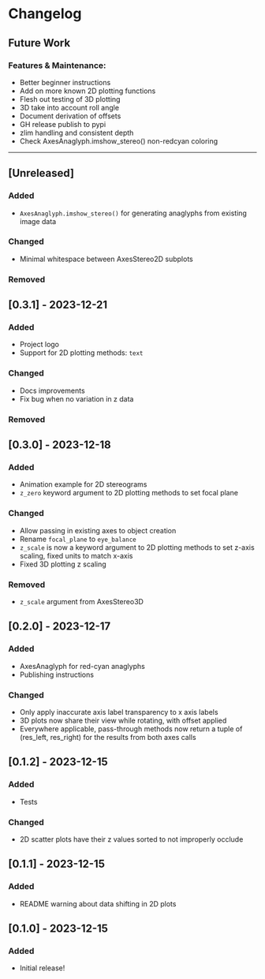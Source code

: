 # Changelog

## Future Work
### Features & Maintenance:
- Better beginner instructions
- Add on more known 2D plotting functions
- Flesh out testing of 3D plotting
- 3D take into account roll angle
- Document derivation of offsets
- GH release publish to pypi
- zlim handling and consistent depth
- Check AxesAnaglyph.imshow_stereo() non-redcyan coloring

----

## [Unreleased]
### Added    
* `AxesAnaglyph.imshow_stereo()` for generating anaglyphs from existing image data
### Changed    
* Minimal whitespace between AxesStereo2D subplots
### Removed    

## [0.3.1] - 2023-12-21
### Added    
* Project logo
* Support for 2D plotting methods: `text`
### Changed    
* Docs improvements
* Fix bug when no variation in z data
### Removed    

## [0.3.0] - 2023-12-18
### Added    
* Animation example for 2D stereograms
* `z_zero` keyword argument to 2D plotting methods to set focal plane
### Changed    
* Allow passing in existing axes to object creation
* Rename `focal_plane` to `eye_balance`
* `z_scale` is now a keyword argument to 2D plotting methods to set z-axis scaling, fixed units to match x-axis
* Fixed 3D plotting z scaling
### Removed    
* `z_scale` argument from AxesStereo3D

## [0.2.0] - 2023-12-17
### Added    
* AxesAnaglyph for red-cyan anaglyphs
* Publishing instructions
### Changed    
* Only apply inaccurate axis label transparency to x axis labels
* 3D plots now share their view while rotating, with offset applied
* Everywhere applicable, pass-through methods now return a tuple of (res_left, res_right) for the results from both axes calls

## [0.1.2] - 2023-12-15
### Added
* Tests
### Changed 
* 2D scatter plots have their z values sorted to not improperly occlude   

## [0.1.1] - 2023-12-15
### Added
* README warning about data shifting in 2D plots

## [0.1.0] - 2023-12-15
### Added
* Initial release!
